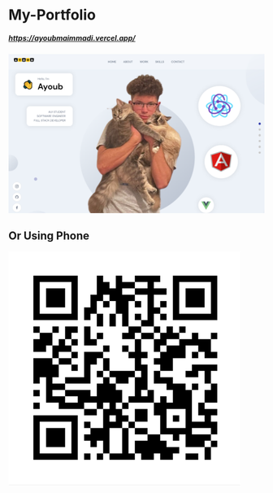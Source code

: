 # My-Portfolio

##### https://ayoubmaimmadi.vercel.app/

![](../client/src/assets/portfolio.PNG)

## Or Using Phone

![](../client/src/assets/qrcode.PNG)

